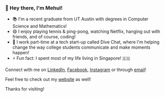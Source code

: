 ### 👋 Hey there, I'm Mehul!

- 📚 I'm a recent graduate from UT Austin with degrees in Computer Science and Mathematics!
- 😄 I enjoy playing tennis & ping-pong, watching Netflix, hanging out with friends, and of course, coding!
- 📱 I work part-time at a tech start-up called Dive Chat, where I'm helping change the way college students communicate and make moments happen!
- ⚡ Fun fact: I spent most of my life living in Singapore! 🇸🇬

Connect with me on [LinkedIn](https://www.linkedin.com/in/mehul-daruka/), [Facebook](https://www.facebook.com/mehul.daruka/), [Instagram](https://www.instagram.com/mehul.da/) or through [email](mailto:mehuldaruka32@gmail.com)! 

Feel free to check out my [website](https://mehul-da.github.io/) as well!

Thanks for visiting!

